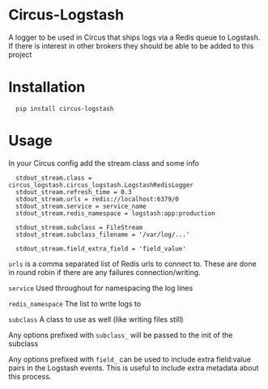 # Circus-Logstash

A logger to be used in Circus that ships logs via a Redis queue to Logstash. If there is interest in other brokers they should be able to be added to this project

# Installation

```
  pip install circus-logstash
```

# Usage

In your Circus config add the stream class and some info

```
  stdout_stream.class = circus_logstash.circus_logstash.LogstashRedisLogger
  stdout_stream.refresh_time = 0.3
  stdout_stream.urls = redis://localhost:6379/0
  stdout_stream.service = service_name
  stdout_stream.redis_namespace = logstash:app:production

  stdout_stream.subclass = FileStream
  stdout_stream.subclass_filename = '/var/log/...'

  stdout_stream.field_extra_field = 'field_value'
```

`urls` is a comma separated list of Redis urls to connect to. These are done in round robin if there are any failures connection/writing.

`service` Used throughout for namespacing the log lines

`redis_namespace` The list to write logs to

`subclass` A class to use as well (like writing files still)

Any options prefixed with `subclass_` will be passed to the init of the subclass

Any options prefixed with `field_` can be used to include extra field:value pairs in the Logstash events. This is useful to include extra metadata about this process.
